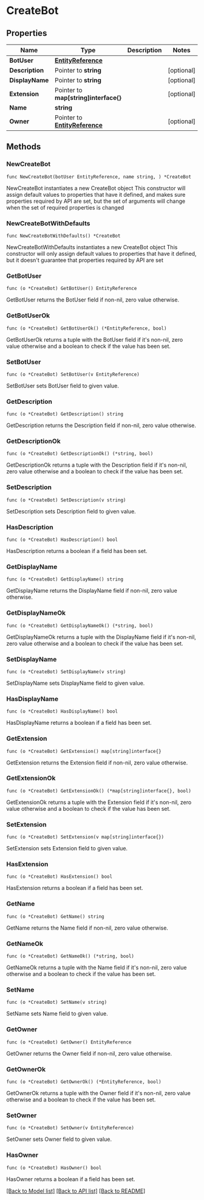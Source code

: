 # CreateBot

## Properties

Name | Type | Description | Notes
------------ | ------------- | ------------- | -------------
**BotUser** | [**EntityReference**](EntityReference.md) |  | 
**Description** | Pointer to **string** |  | [optional] 
**DisplayName** | Pointer to **string** |  | [optional] 
**Extension** | Pointer to **map[string]interface{}** |  | [optional] 
**Name** | **string** |  | 
**Owner** | Pointer to [**EntityReference**](EntityReference.md) |  | [optional] 

## Methods

### NewCreateBot

`func NewCreateBot(botUser EntityReference, name string, ) *CreateBot`

NewCreateBot instantiates a new CreateBot object
This constructor will assign default values to properties that have it defined,
and makes sure properties required by API are set, but the set of arguments
will change when the set of required properties is changed

### NewCreateBotWithDefaults

`func NewCreateBotWithDefaults() *CreateBot`

NewCreateBotWithDefaults instantiates a new CreateBot object
This constructor will only assign default values to properties that have it defined,
but it doesn't guarantee that properties required by API are set

### GetBotUser

`func (o *CreateBot) GetBotUser() EntityReference`

GetBotUser returns the BotUser field if non-nil, zero value otherwise.

### GetBotUserOk

`func (o *CreateBot) GetBotUserOk() (*EntityReference, bool)`

GetBotUserOk returns a tuple with the BotUser field if it's non-nil, zero value otherwise
and a boolean to check if the value has been set.

### SetBotUser

`func (o *CreateBot) SetBotUser(v EntityReference)`

SetBotUser sets BotUser field to given value.


### GetDescription

`func (o *CreateBot) GetDescription() string`

GetDescription returns the Description field if non-nil, zero value otherwise.

### GetDescriptionOk

`func (o *CreateBot) GetDescriptionOk() (*string, bool)`

GetDescriptionOk returns a tuple with the Description field if it's non-nil, zero value otherwise
and a boolean to check if the value has been set.

### SetDescription

`func (o *CreateBot) SetDescription(v string)`

SetDescription sets Description field to given value.

### HasDescription

`func (o *CreateBot) HasDescription() bool`

HasDescription returns a boolean if a field has been set.

### GetDisplayName

`func (o *CreateBot) GetDisplayName() string`

GetDisplayName returns the DisplayName field if non-nil, zero value otherwise.

### GetDisplayNameOk

`func (o *CreateBot) GetDisplayNameOk() (*string, bool)`

GetDisplayNameOk returns a tuple with the DisplayName field if it's non-nil, zero value otherwise
and a boolean to check if the value has been set.

### SetDisplayName

`func (o *CreateBot) SetDisplayName(v string)`

SetDisplayName sets DisplayName field to given value.

### HasDisplayName

`func (o *CreateBot) HasDisplayName() bool`

HasDisplayName returns a boolean if a field has been set.

### GetExtension

`func (o *CreateBot) GetExtension() map[string]interface{}`

GetExtension returns the Extension field if non-nil, zero value otherwise.

### GetExtensionOk

`func (o *CreateBot) GetExtensionOk() (*map[string]interface{}, bool)`

GetExtensionOk returns a tuple with the Extension field if it's non-nil, zero value otherwise
and a boolean to check if the value has been set.

### SetExtension

`func (o *CreateBot) SetExtension(v map[string]interface{})`

SetExtension sets Extension field to given value.

### HasExtension

`func (o *CreateBot) HasExtension() bool`

HasExtension returns a boolean if a field has been set.

### GetName

`func (o *CreateBot) GetName() string`

GetName returns the Name field if non-nil, zero value otherwise.

### GetNameOk

`func (o *CreateBot) GetNameOk() (*string, bool)`

GetNameOk returns a tuple with the Name field if it's non-nil, zero value otherwise
and a boolean to check if the value has been set.

### SetName

`func (o *CreateBot) SetName(v string)`

SetName sets Name field to given value.


### GetOwner

`func (o *CreateBot) GetOwner() EntityReference`

GetOwner returns the Owner field if non-nil, zero value otherwise.

### GetOwnerOk

`func (o *CreateBot) GetOwnerOk() (*EntityReference, bool)`

GetOwnerOk returns a tuple with the Owner field if it's non-nil, zero value otherwise
and a boolean to check if the value has been set.

### SetOwner

`func (o *CreateBot) SetOwner(v EntityReference)`

SetOwner sets Owner field to given value.

### HasOwner

`func (o *CreateBot) HasOwner() bool`

HasOwner returns a boolean if a field has been set.


[[Back to Model list]](../README.md#documentation-for-models) [[Back to API list]](../README.md#documentation-for-api-endpoints) [[Back to README]](../README.md)


